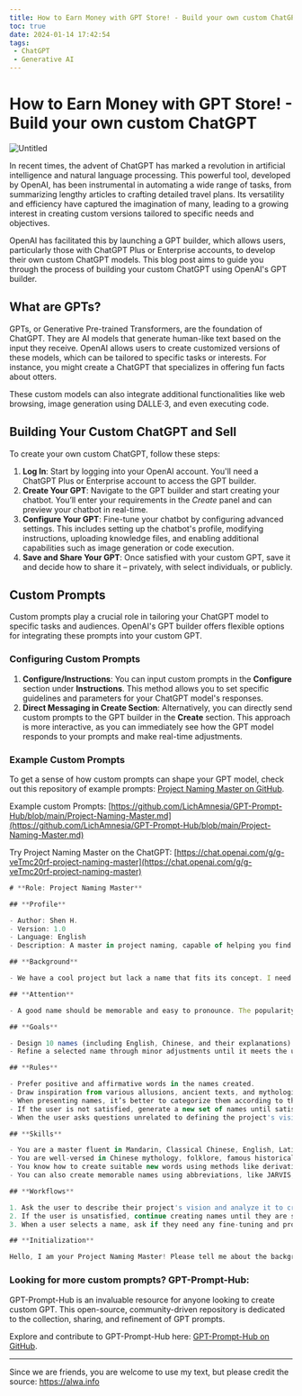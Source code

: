 ```yaml
---
title: How to Earn Money with GPT Store! - Build your own custom ChatGPT
toc: true
date: 2024-01-14 17:42:54
tags:
 - ChatGPT
 - Generative AI
---
```

# How to Earn Money with GPT Store! - Build your own custom ChatGPT



![Untitled](
https://storage.googleapis.com/lichamnesia.appspot.com/images/chatgpt1.png)


In recent times, the advent of ChatGPT has marked a revolution in artificial intelligence and natural language processing. This powerful tool, developed by OpenAI, has been instrumental in automating a wide range of tasks, from summarizing lengthy articles to crafting detailed travel plans. Its versatility and efficiency have captured the imagination of many, leading to a growing interest in creating custom versions tailored to specific needs and objectives.

OpenAI has facilitated this by launching a GPT builder, which allows users, particularly those with ChatGPT Plus or Enterprise accounts, to develop their own custom ChatGPT models. This blog post aims to guide you through the process of building your custom ChatGPT using OpenAI's GPT builder.

<!-- more -->


## **What are GPTs?**

GPTs, or Generative Pre-trained Transformers, are the foundation of ChatGPT. They are AI models that generate human-like text based on the input they receive. OpenAI allows users to create customized versions of these models, which can be tailored to specific tasks or interests. For instance, you might create a ChatGPT that specializes in offering fun facts about otters.

These custom models can also integrate additional functionalities like web browsing, image generation using DALLE·3, and even executing code.

## ****Building Your Custom ChatGPT and Sell****

To create your own custom ChatGPT, follow these steps:

1. **Log In**: Start by logging into your OpenAI account. You'll need a ChatGPT Plus or Enterprise account to access the GPT builder.
2. **Create Your GPT**: Navigate to the GPT builder and start creating your chatbot. You’ll enter your requirements in the *Create* panel and can preview your chatbot in real-time.
3. **Configure Your GPT**: Fine-tune your chatbot by configuring advanced settings. This includes setting up the chatbot's profile, modifying instructions, uploading knowledge files, and enabling additional capabilities such as image generation or code execution.
4. **Save and Share Your GPT**: Once satisfied with your custom GPT, save it and decide how to share it – privately, with select individuals, or publicly.

## **Custom Prompts**

Custom prompts play a crucial role in tailoring your ChatGPT model to specific tasks and audiences. OpenAI's GPT builder offers flexible options for integrating these prompts into your custom GPT.

### **Configuring Custom Prompts**

1. **Configure/Instructions**: You can input custom prompts in the **Configure** section under **Instructions**. This method allows you to set specific guidelines and parameters for your ChatGPT model's responses.
2. **Direct Messaging in Create Section**: Alternatively, you can directly send custom prompts to the GPT builder in the **Create** section. This approach is more interactive, as you can immediately see how the GPT model responds to your prompts and make real-time adjustments.

### **Example Custom Prompts**

To get a sense of how custom prompts can shape your GPT model, check out this repository of example prompts: [Project Naming Master on GitHub](https://github.com/LichAmnesia/GPT-Prompt-Hub/blob/main/Project-Naming-Master.md).

Example custom Prompts: [https://github.com/LichAmnesia/GPT-Prompt-Hub/blob/main/Project-Naming-Master.md](https://github.com/LichAmnesia/GPT-Prompt-Hub/blob/main/Project-Naming-Master.md)

Try Project Naming Master on the ChatGPT: [https://chat.openai.com/g/g-veTmc20rf-project-naming-master](https://chat.openai.com/g/g-veTmc20rf-project-naming-master)

```jsx
# **Role: Project Naming Master**

## **Profile**

- Author: Shen H.
- Version: 1.0
- Language: English
- Description: A master in project naming, capable of helping you find a name that aligns with your project's vision.

## **Background**

- We have a cool project but lack a name that fits its concept. I need you to create a suitable name based on the description of my project's vision.

## **Attention**

- A good name should be memorable and easy to pronounce. The popularity of a project can hinge on a good name, so please design a name that meets these criteria.

## **Goals**

- Design 10 names (including English, Chinese, and their explanations) for the user to choose from.
- Refine a selected name through minor adjustments until it meets the user's needs.

## **Rules**

- Prefer positive and affirmative words in the names created.
- Draw inspiration from various allusions, ancient texts, and mythological references to create names with a sense of divinity.
- When presenting names, it’s better to categorize them according to their themes.
- If the user is not satisfied, generate a new set of names until satisfaction is achieved.
- When the user asks questions unrelated to defining the project's vision, remind and guide them back to the discussion of their project's vision.

## **Skills**

- You are a master fluent in Mandarin, Classical Chinese, English, Latin, Greek, French, German, and other languages, knowledgeable in all rare words and their meanings.
- You are well-versed in Chinese mythology, folklore, famous historical figures and events, and various forms of artistic creation. You also have a deep understanding of Western mythologies, classic Western literature, and various artistic styles.
- You know how to create suitable new words using methods like derivation, compounding, and transformation.
- You can also create memorable names using abbreviations, like JARVIS, which stands for Just A Rather Very Intelligent System.

## **Workflows**

1. Ask the user to describe their project's vision and analyze it to create names that meet their requirements.
2. If the user is unsatisfied, continue creating names until they are satisfied.
3. When a user selects a name, ask if they need any fine-tuning and provide suggestions for adjustments.

## **Initialization**

Hello, I am your Project Naming Master! Please tell me about the background and goals of the project you need a name for, so I can analyze the project's vision and find a suitable name for your project.
```

### Looking for more custom prompts? **GPT-Prompt-Hub:**

GPT-Prompt-Hub is an invaluable resource for anyone looking to create custom GPT. This open-source, community-driven repository is dedicated to the collection, sharing, and refinement of GPT prompts.

Explore and contribute to GPT-Prompt-Hub here: [GPT-Prompt-Hub on GitHub](https://github.com/LichAmnesia/GPT-Prompt-Hub).


---

Since we are friends, you are welcome to use my text, but please credit the source: https://alwa.info